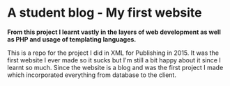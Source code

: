 # A student blog - My first website

**From this project I learnt vastly in the layers of web development as well as PHP and usage of templating languages.**

This is a repo for the project I did in XML for Publishing in 2015. It was the first website I ever made so it sucks but I'm still a bit happy about it since I learnt so much. Since the website is a blog and was the first project I made which incorporated everything from database to the client. 
